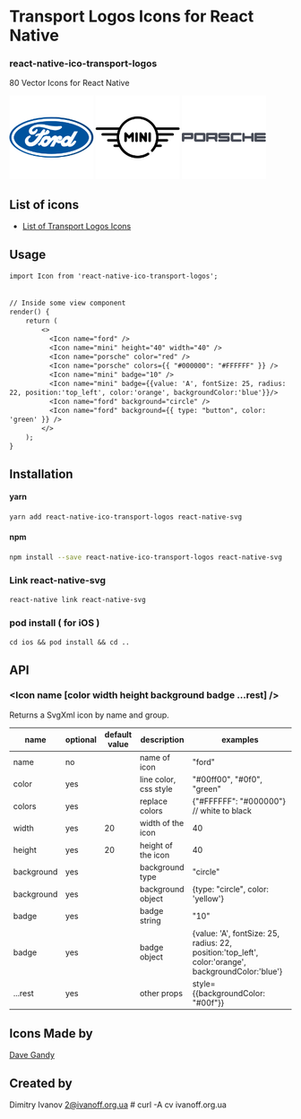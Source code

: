# Transport Logos Icons for React Native

### react-native-ico-transport-logos

80 Vector Icons for React Native

<img src="./static/ford.png" alt="ford" width="150" height="150"> <img src="./static/mini.png" alt="mini" width="150" height="150"> <img src="./static/porsche.png" alt="porsche" width="150" height="150">

## List of icons

- [List of Transport Logos Icons](http://ico.simpleness.org/pack/transport-logos)

## Usage

```
import Icon from 'react-native-ico-transport-logos';


// Inside some view component
render() {
    return (
        <>
          <Icon name="ford" />
          <Icon name="mini" height="40" width="40" />
          <Icon name="porsche" color="red" />
          <Icon name="porsche" colors={{ "#000000": "#FFFFFF" }} />
          <Icon name="mini" badge="10" />
          <Icon name="mini" badge={{value: 'A', fontSize: 25, radius: 22, position:'top_left', color:'orange', backgroundColor:'blue'}}/>
          <Icon name="ford" background="circle" />
          <Icon name="ford" background={{ type: "button", color: 'green' }} />
        </>
    );
}

```

## Installation

#### yarn

```bash
yarn add react-native-ico-transport-logos react-native-svg
```

#### npm

```bash
npm install --save react-native-ico-transport-logos react-native-svg
```

### Link react-native-svg

```bash
react-native link react-native-svg
```

### pod install ( for iOS )

```
cd ios && pod install && cd ..
```

## API

### <Icon name [color width height background badge ...rest] />

Returns a SvgXml icon by name and group.

 name | optional | default value | description | examples
------|----------|---------------|-------------|---------
name | no |  | name of icon | "ford"
color | yes | | line color, css style | "#00ff00", "#0f0", "green"
colors | yes | | replace colors | {"#FFFFFF": "#000000"} // white to black
width | yes | 20 | width of the icon | 40
height | yes | 20 | height of the icon | 40
background | yes | | background type | "circle"
background | yes | | background object | {type: "circle", color: 'yellow'}
badge | yes | | badge string | "10"
badge | yes | | badge object | {value: 'A', fontSize: 25, radius: 22, position:'top_left', color:'orange', backgroundColor:'blue'}
...rest | yes | | other props | style={{backgroundColor: "#00f"}}

## Icons Made by

[Dave Gandy](https://www.flaticon.com/authors/dave-gandy)

## Created by

Dimitry Ivanov <2@ivanoff.org.ua> # curl -A cv ivanoff.org.ua

